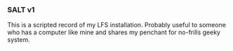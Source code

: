 ### SALT v1
This is a scripted record of my LFS installation. Probably useful to someone who has a computer like mine and shares my penchant for no-frills geeky system.
